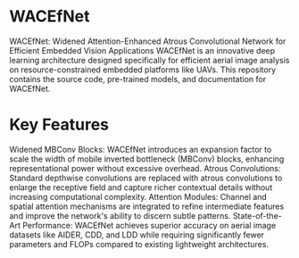 # WACEfNet
WACEfNet: Widened Attention-Enhanced Atrous Convolutional Network for Efficient Embedded Vision Applications
WACEfNet is an innovative deep learning architecture designed specifically for efficient aerial image analysis on resource-constrained embedded platforms like UAVs. This repository contains the source code, pre-trained models, and documentation for WACEfNet.
# Key Features
Widened MBConv Blocks: WACEfNet introduces an expansion factor to scale the width of mobile inverted bottleneck (MBConv) blocks, enhancing representational power without excessive overhead.
Atrous Convolutions: Standard depthwise convolutions are replaced with atrous convolutions to enlarge the receptive field and capture richer contextual details without increasing computational complexity.
Attention Modules: Channel and spatial attention mechanisms are integrated to refine intermediate features and improve the network's ability to discern subtle patterns.
State-of-the-Art Performance: WACEfNet achieves superior accuracy on aerial image datasets like AIDER, CDD, and LDD while requiring significantly fewer parameters and FLOPs compared to existing lightweight architectures.
